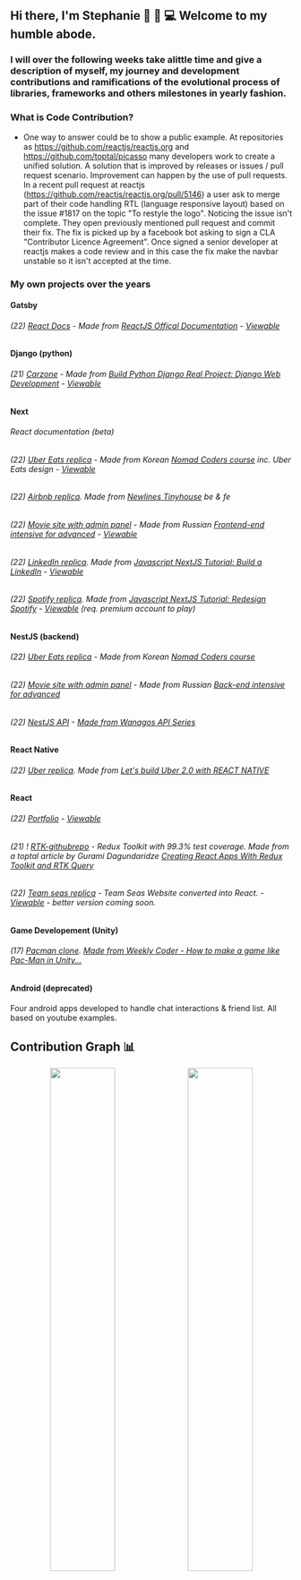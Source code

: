 ## Hi there,  I'm Stephanie 👋 👩 💻 Welcome to my humble abode. 
### I will over the following weeks take alittle time and give a description of myself, my journey and development contributions and ramifications of the evolutional process of libraries, frameworks and others milestones in yearly fashion.

### What is Code Contribution? 
- One way to answer could be to show a public example. At repositories as <https://github.com/reactjs/reactjs.org> and <https://github.com/toptal/picasso> many developers work to create a unified solution. A solution that is improved by releases or issues / pull request scenario. Improvement can happen by the use of pull requests. In a recent pull request at reactjs (https://github.com/reactjs/reactjs.org/pull/5146) a user ask to merge part of their code handling RTL (language responsive layout) based on the issue #1817 on the topic "To restyle the logo". Noticing the issue isn't complete. They open previously mentioned pull request and commit their fix. The fix is picked up by a facebook bot asking to sign a CLA "Contributor Licence Agreement". Once signed a senior developer at reactjs makes a code review and in this case the fix make the navbar unstable so it isn't accepted at the time.

### My own projects over the years

#### Gatsby
###### (22) [React Docs](https://github.com/stephyswe/gatsby-learn-reactjs) - Made from [ReactJS Offical Documentation](https://github.com/reactjs/reactjs.org) - [Viewable](https://gatsbylearnreactjsmain.gatsbyjs.io/)

#### Django (python)
###### (21) [Carzone](https://github.com/stephyswe/carzone) - Made from [Build Python Django Real Project: Django Web Development](https://www.udemy.com/course/python-django-real-project-for-freshers-freelancers) - [Viewable](https://glacial-retreat-43749.herokuapp.com/)

#### Next 
###### React documentation (beta)
###### (22) [Uber Eats replica](https://github.com/stephyswe/nuber-fe-next) - Made from Korean [Nomad Coders course](https://nomadcoders.co/nuber-eats) inc. Uber Eats design - [Viewable](nuber-fe-next.vercel.app)
###### (22) [Airbnb replica](https://github.com/stephyswe/airbnb-clone).  Made from [Newlines Tinyhouse](https://www.newline.co/tinyhouse) be & fe
###### (22) [Movie site with admin panel](https://github.com/stephyswe/next-movie-app) - Made from Russian [Frontend-end intensive for advanced](https://htmllessons.ru/int/show/5) - [Viewable](http://next-movie-app-mu.vercel.app/)
###### (22) [LinkedIn replica](https://github.com/stephyswe/next-linkedin-clone). Made from [Javascript NextJS Tutorial: Build a LinkedIn](https://www.youtube.com/watch?v=JGhuAJKGRN0) - [Viewable](https://next-linkedin-clone-chi.vercel.app/)
###### (22) [Spotify replica](https://github.com/stephyswe/next-spotify-clone). Made from [Javascript NextJS Tutorial: Redesign Spotify](https://www.youtube.com/watch?v=5qwpAn8bqCg) - [Viewable](https://next-spotify-clone-mocha.vercel.app/) (req. premium account to play)

#### NestJS (backend)
###### (22) [Uber Eats replica](https://github.com/stephyswe/nuber-fe-next) - Made from Korean [Nomad Coders course](https://nomadcoders.co/nuber-eats)
###### (22) [Movie site with admin panel](https://github.com/stephyswe/nestjs-movie-app-be) - Made from Russian [Back-end intensive for advanced](https://htmllessons.ru/int/show/4)
###### (22) [NestJS API](https://github.com/stephyswe/nestjs-indiegames) - [Made from Wanagos API Series](https://wanago.io/courses/api-with-nestjs/)

#### React Native
###### (22) [Uber replica](https://github.com/stephyswe/rn-uber-clone). Made from [Let's build Uber 2.0 with REACT NATIVE](https://www.youtube.com/watch?v=bvn_HYpix6s) 

#### React
###### (22) [Portfolio](https://github.com/stephyswe/react-portfolio) - [Viewable](https://react-portfolio-cyan.vercel.app/)
###### (21) ! [RTK-githubrepo](https://github.com/stephyswe/rtk-gihubrepo) - Redux Toolkit with 99.3% test coverage. Made from a toptal article by Gurami Dagundaridze [Creating React Apps With Redux Toolkit and RTK Query](https://www.toptal.com/react/redux-toolkit-and-rtk-query)
###### (22) [Team seas replica](https://github.com/stephyswe/team-seas-fe) - Team Seas Website converted into React. -  [Viewable](http://team-seas-fe.vercel.app/) - better version coming soon.

#### Game Developement (Unity)
###### (17) [Pacman clone](https://github.com/stephyswe/pacman). [Made from Weekly Coder - How to make a game like Pac-Man in Unity...](https://www.youtube.com/watch?v=tjxKxZsofdk&list=PLiRrp7UEG13a4DmYuNWHSoqLqNukEm9ua)

#### Android (deprecated)
Four android apps developed to handle chat interactions & friend list. All based on youtube examples.

## Contribution Graph 📊
<p align="center">
  <img width="48%" src="https://github-readme-stats.vercel.app/api?username=stephyswe&show_icons=true&theme=tokyonight" />
  <img width="48%" src="https://github-readme-streak-stats.herokuapp.com/?user=stephyswe&theme=tokyonight" />
</p>
